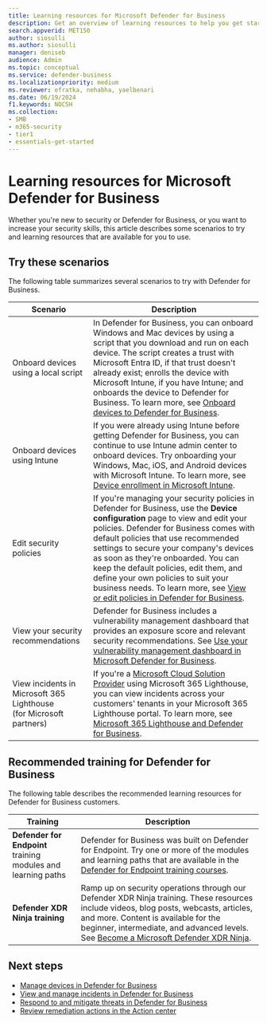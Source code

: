 ```yaml
---
title: Learning resources for Microsoft Defender for Business
description: Get an overview of learning resources to help you get started with security operations and Defender for Business.
search.appverid: MET150
author: siosulli
ms.author: siosulli
manager: deniseb 
audience: Admin
ms.topic: conceptual
ms.service: defender-business
ms.localizationpriority: medium
ms.reviewer: efratka, nehabha, yaelbenari
ms.date: 06/19/2024
f1.keywords: NOCSH 
ms.collection: 
- SMB
- m365-security
- tier1
- essentials-get-started
---
```


# Learning resources for Microsoft Defender for Business

Whether you're new to security or Defender for Business, or you want to increase your security skills, this article describes some scenarios to try and learning resources that are available for you to use. 

## Try these scenarios

The following table summarizes several scenarios to try with Defender for Business.

| Scenario  | Description  |
|---------|---------|
| Onboard devices using a local script     | In Defender for Business, you can onboard Windows and Mac devices by using a script that you download and run on each device. The script creates a trust with Microsoft Entra ID, if that trust doesn't already exist; enrolls the device with Microsoft Intune, if you have Intune; and onboards the device to Defender for Business. To learn more, see [Onboard devices to Defender for Business](mdb-onboard-devices.md).         |
| Onboard devices using Intune     | If you were already using Intune before getting Defender for Business, you can continue to use Intune admin center to onboard devices. Try onboarding your Windows, Mac, iOS, and Android devices with Microsoft Intune. To learn more, see [Device enrollment in Microsoft Intune](/mem/intune/enrollment/device-enrollment).        |
| Edit security policies     | If you're managing your security policies in Defender for Business, use the **Device configuration** page to view and edit your policies. Defender for Business comes with default policies that use recommended settings to secure your company's devices as soon as they're onboarded. You can keep the default policies, edit them, and define your own policies to suit your business needs. To learn more, see [View or edit policies in Defender for Business](mdb-view-edit-create-policies.md).        |
| View your security recommendations | Defender for Business includes a vulnerability management dashboard that provides an exposure score and relevant security recommendations. See [Use your vulnerability management dashboard in Microsoft Defender for Business](mdb-view-tvm-dashboard.md). |
| View incidents in Microsoft 365 Lighthouse <br/>(for Microsoft partners)    | If you're a [Microsoft Cloud Solution Provider](/partner-center/enrolling-in-the-csp-program) using Microsoft 365 Lighthouse, you can view incidents across your customers' tenants in your Microsoft 365 Lighthouse portal. To learn more, see [Microsoft 365 Lighthouse and Defender for Business](mdb-lighthouse-integration.md).       |

## Recommended training for Defender for Business

The following table describes the recommended learning resources for Defender for Business customers.

| Training  | Description  |
|---------|---------|
| **Defender for Endpoint** training modules and learning paths     | Defender for Business was built on Defender for Endpoint. Try one or more of the modules and learning paths that are available in the [Defender for Endpoint training courses](/training/browse/?expanded=m365%2Cmicrosoft-defender&products=defender-endpoint). |
| **Defender XDR Ninja training** | Ramp up on security operations through our Defender XDR Ninja training. These resources include videos, blog posts, webcasts, articles, and more. Content is available for the beginner, intermediate, and advanced levels. See [Become a Microsoft Defender XDR Ninja](https://techcommunity.microsoft.com/t5/microsoft-defender-xdr-blog/become-a-microsoft-defender-xdr-ninja/ba-p/1789376#_Toc53749480). |

## Next steps

- [Manage devices in Defender for Business](mdb-manage-devices.md)
- [View and manage incidents in Defender for Business](mdb-view-manage-incidents.md)
- [Respond to and mitigate threats in Defender for Business](mdb-respond-mitigate-threats.md)
- [Review remediation actions in the Action center](mdb-review-remediation-actions.md)

